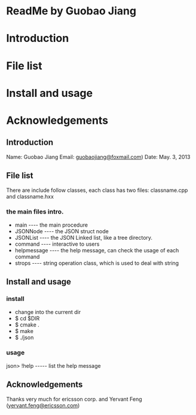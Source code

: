 ReadMe by Guobao Jiang
====
# Introduction
# File list
# Install and usage
# Acknowledgements

## Introduction
Name:  Guobao Jiang 
Email: guobaojiang@foxmail.com)
Date:  May. 3, 2013

## File list
There are include follow classes, each class has two files:
classname.cpp and classname.hxx
###  the main files intro.
* main         ---- the main procedure
* JSONNode     ---- the JSON struct node
* JSONList     ---- the JSON Linked list, like a tree directory.
* command      ---- interactive to users
* helpmessage  ---- the help message, can check the usage of each command
* strops       ---- string operation class, which is used to deal with string

## Install and usage
### install
* change into the current dir
* $ cd $DIR
* $ cmake .
* $ make
* $ ./json

### usage
json> !help    ----- list the help message

## Acknowledgements
Thanks very much for ericsson corp.
and Yervant Feng (yervant.feng@ericsson.com)
